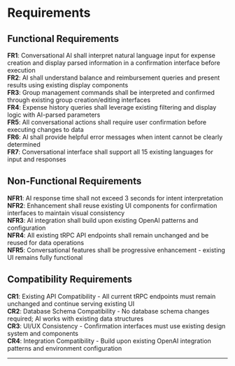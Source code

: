 # Requirements

## Functional Requirements

**FR1**: Conversational AI shall interpret natural language input for expense creation and display parsed information in a confirmation interface before execution  
**FR2**: AI shall understand balance and reimbursement queries and present results using existing display components  
**FR3**: Group management commands shall be interpreted and confirmed through existing group creation/editing interfaces  
**FR4**: Expense history queries shall leverage existing filtering and display logic with AI-parsed parameters  
**FR5**: All conversational actions shall require user confirmation before executing changes to data  
**FR6**: AI shall provide helpful error messages when intent cannot be clearly determined  
**FR7**: Conversational interface shall support all 15 existing languages for input and responses

## Non-Functional Requirements

**NFR1**: AI response time shall not exceed 3 seconds for intent interpretation  
**NFR2**: Enhancement shall reuse existing UI components for confirmation interfaces to maintain visual consistency  
**NFR3**: AI integration shall build upon existing OpenAI patterns and configuration  
**NFR4**: All existing tRPC API endpoints shall remain unchanged and be reused for data operations  
**NFR5**: Conversational features shall be progressive enhancement - existing UI remains fully functional

## Compatibility Requirements

**CR1**: Existing API Compatibility - All current tRPC endpoints must remain unchanged and continue serving existing UI  
**CR2**: Database Schema Compatibility - No database schema changes required; AI works with existing data structures  
**CR3**: UI/UX Consistency - Confirmation interfaces must use existing design system and components  
**CR4**: Integration Compatibility - Build upon existing OpenAI integration patterns and environment configuration

---
